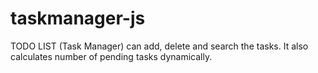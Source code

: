 # taskmanager-js
TODO LIST (Task Manager) can add, delete and search the tasks.
It also calculates number of pending tasks dynamically.
